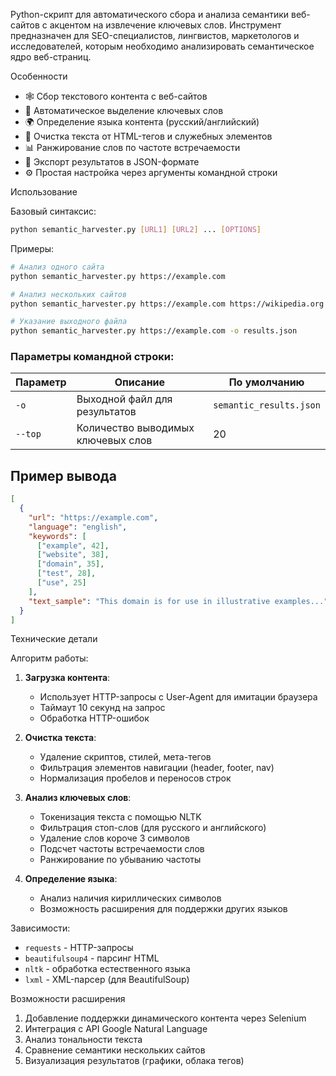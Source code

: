 Python-скрипт для автоматического сбора и анализа семантики веб-сайтов с акцентом на извлечение ключевых слов. Инструмент предназначен для SEO-специалистов, лингвистов, маркетологов и исследователей, которым необходимо анализировать семантическое ядро веб-страниц.

Особенности

- 🕸️ Сбор текстового контента с веб-сайтов
- 🔑 Автоматическое выделение ключевых слов
- 🌍 Определение языка контента (русский/английский)
- 🧹 Очистка текста от HTML-тегов и служебных элементов
- 📊 Ранжирование слов по частоте встречаемости
- 💾 Экспорт результатов в JSON-формате
- ⚙️ Простая настройка через аргументы командной строки

Использование

Базовый синтаксис:
```bash
python semantic_harvester.py [URL1] [URL2] ... [OPTIONS]
```

Примеры:
```bash
# Анализ одного сайта
python semantic_harvester.py https://example.com

# Анализ нескольких сайтов
python semantic_harvester.py https://example.com https://wikipedia.org

# Указание выходного файла
python semantic_harvester.py https://example.com -o results.json
```

### Параметры командной строки:
| Параметр | Описание                              | По умолчанию              |
|----------|---------------------------------------|---------------------------|
| `-o`     | Выходной файл для результатов         | `semantic_results.json`   |
| `--top`  | Количество выводимых ключевых слов    | 20                        |

## Пример вывода

```json
[
  {
    "url": "https://example.com",
    "language": "english",
    "keywords": [
      ["example", 42],
      ["website", 38],
      ["domain", 35],
      ["test", 28],
      ["use", 25]
    ],
    "text_sample": "This domain is for use in illustrative examples..."
  }
]
```

Технические детали

Алгоритм работы:
1. **Загрузка контента**: 
   - Использует HTTP-запросы с User-Agent для имитации браузера
   - Таймаут 10 секунд на запрос
   - Обработка HTTP-ошибок

2. **Очистка текста**:
   - Удаление скриптов, стилей, мета-тегов
   - Фильтрация элементов навигации (header, footer, nav)
   - Нормализация пробелов и переносов строк

3. **Анализ ключевых слов**:
   - Токенизация текста с помощью NLTK
   - Фильтрация стоп-слов (для русского и английского)
   - Удаление слов короче 3 символов
   - Подсчет частоты встречаемости слов
   - Ранжирование по убыванию частоты

4. **Определение языка**:
   - Анализ наличия кириллических символов
   - Возможность расширения для поддержки других языков

Зависимости:
- `requests` - HTTP-запросы
- `beautifulsoup4` - парсинг HTML
- `nltk` - обработка естественного языка
- `lxml` - XML-парсер (для BeautifulSoup)

Возможности расширения

1. Добавление поддержки динамического контента через Selenium
2. Интеграция с API Google Natural Language
3. Анализ тональности текста
4. Сравнение семантики нескольких сайтов
5. Визуализация результатов (графики, облака тегов)
